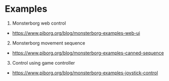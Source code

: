 # Examples

1. Monsterborg web control
- https://www.piborg.org/blog/monsterborg-examples-web-ui

2. Monsterborg movement sequence
- https://www.piborg.org/blog/monsterborg-examples-canned-sequence


3. Control using game controller
- https://www.piborg.org/blog/monsterborg-examples-joystick-control